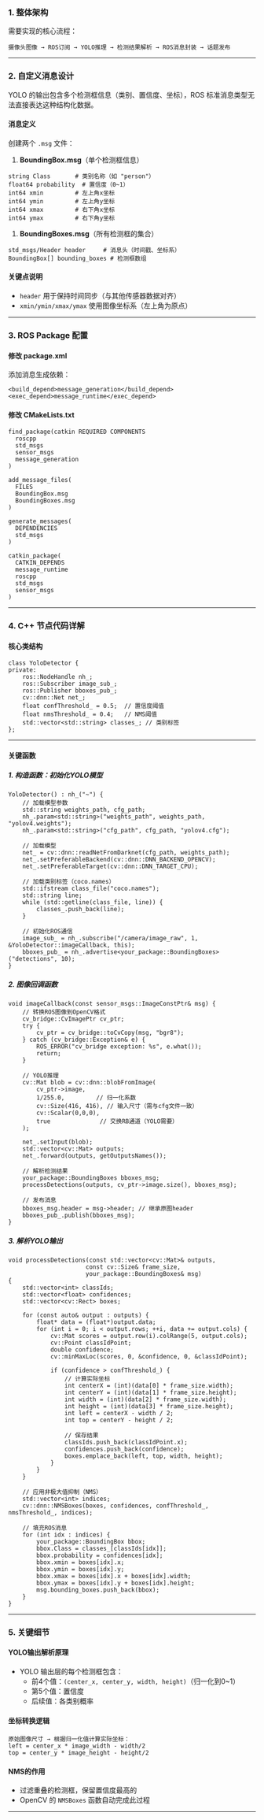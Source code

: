 ### **1. 整体架构**

需要实现的核心流程：

```
摄像头图像 → ROS订阅 → YOLO推理 → 检测结果解析 → ROS消息封装 → 话题发布
```

------

### **2. 自定义消息设计**

YOLO 的输出包含多个检测框信息（类别、置信度、坐标），ROS 标准消息类型无法直接表达这种结构化数据。

#### **消息定义**

创建两个 `.msg` 文件：

1. **BoundingBox.msg**（单个检测框信息）

```
string Class       # 类别名称（如 "person"）
float64 probability  # 置信度（0~1）
int64 xmin         # 左上角x坐标
int64 ymin         # 左上角y坐标
int64 xmax         # 右下角x坐标
int64 ymax         # 右下角y坐标
```

1. **BoundingBoxes.msg**（所有检测框的集合）

```
std_msgs/Header header     # 消息头（时间戳、坐标系）
BoundingBox[] bounding_boxes # 检测框数组
```

#### **关键点说明**

- `header` 用于保持时间同步（与其他传感器数据对齐）
- `xmin/ymin/xmax/ymax` 使用图像坐标系（左上角为原点）

------

### **3. ROS Package 配置**

#### **修改 package.xml**

添加消息生成依赖：

```
<build_depend>message_generation</build_depend>
<exec_depend>message_runtime</exec_depend>
```

#### 修改 CMakeLists.txt

```
find_package(catkin REQUIRED COMPONENTS
  roscpp
  std_msgs
  sensor_msgs
  message_generation
)

add_message_files(
  FILES
  BoundingBox.msg
  BoundingBoxes.msg
)

generate_messages(
  DEPENDENCIES
  std_msgs
)

catkin_package(
  CATKIN_DEPENDS 
  message_runtime 
  roscpp 
  std_msgs 
  sensor_msgs
)
```

------

### **4. C++ 节点代码详解**

#### 核心类结构

```
class YoloDetector {
private:
    ros::NodeHandle nh_;
    ros::Subscriber image_sub_;
    ros::Publisher bboxes_pub_;
    cv::dnn::Net net_;
    float confThreshold_ = 0.5;  // 置信度阈值
    float nmsThreshold_ = 0.4;   // NMS阈值
    std::vector<std::string> classes_; // 类别标签
};
```

------

#### **关键函数**

##### 1. 构造函数：初始化YOLO模型

```
YoloDetector() : nh_("~") {
    // 加载模型参数
    std::string weights_path, cfg_path;
    nh_.param<std::string>("weights_path", weights_path, "yolov4.weights");
    nh_.param<std::string>("cfg_path", cfg_path, "yolov4.cfg");
    
    // 加载模型
    net_ = cv::dnn::readNetFromDarknet(cfg_path, weights_path);
    net_.setPreferableBackend(cv::dnn::DNN_BACKEND_OPENCV);
    net_.setPreferableTarget(cv::dnn::DNN_TARGET_CPU);

    // 加载类别标签（coco.names）
    std::ifstream class_file("coco.names");
    std::string line;
    while (std::getline(class_file, line)) {
        classes_.push_back(line);
    }

    // 初始化ROS通信
    image_sub_ = nh_.subscribe("/camera/image_raw", 1, &YoloDetector::imageCallback, this);
    bboxes_pub_ = nh_.advertise<your_package::BoundingBoxes>("detections", 10);
}
```

##### **2. 图像回调函数**

```
void imageCallback(const sensor_msgs::ImageConstPtr& msg) {
    // 转换ROS图像到OpenCV格式
    cv_bridge::CvImagePtr cv_ptr;
    try {
        cv_ptr = cv_bridge::toCvCopy(msg, "bgr8");
    } catch (cv_bridge::Exception& e) {
        ROS_ERROR("cv_bridge exception: %s", e.what());
        return;
    }
    
    // YOLO推理
    cv::Mat blob = cv::dnn::blobFromImage(
        cv_ptr->image, 
        1/255.0,         // 归一化系数
        cv::Size(416, 416), // 输入尺寸（需与cfg文件一致）
        cv::Scalar(0,0,0), 
        true              // 交换RB通道（YOLO需要）
    );
    
    net_.setInput(blob);
    std::vector<cv::Mat> outputs;
    net_.forward(outputs, getOutputsNames());
    
    // 解析检测结果
    your_package::BoundingBoxes bboxes_msg;
    processDetections(outputs, cv_ptr->image.size(), bboxes_msg);
    
    // 发布消息
    bboxes_msg.header = msg->header; // 继承原图header
    bboxes_pub_.publish(bboxes_msg);
}
```

##### 3. 解析YOLO输出

```
void processDetections(const std::vector<cv::Mat>& outputs, 
                      const cv::Size& frame_size,
                      your_package::BoundingBoxes& msg) 
{
    std::vector<int> classIds;
    std::vector<float> confidences;
    std::vector<cv::Rect> boxes;

    for (const auto& output : outputs) {
        float* data = (float*)output.data;
        for (int i = 0; i < output.rows; ++i, data += output.cols) {
            cv::Mat scores = output.row(i).colRange(5, output.cols);
            cv::Point classIdPoint;
            double confidence;
            cv::minMaxLoc(scores, 0, &confidence, 0, &classIdPoint);
            
            if (confidence > confThreshold_) {
                // 计算实际坐标
                int centerX = (int)(data[0] * frame_size.width);
                int centerY = (int)(data[1] * frame_size.height);
                int width = (int)(data[2] * frame_size.width);
                int height = (int)(data[3] * frame_size.height);
                int left = centerX - width / 2;
                int top = centerY - height / 2;

                // 保存结果
                classIds.push_back(classIdPoint.x);
                confidences.push_back(confidence);
                boxes.emplace_back(left, top, width, height);
            }
        }
    }

    // 应用非极大值抑制（NMS）
    std::vector<int> indices;
    cv::dnn::NMSBoxes(boxes, confidences, confThreshold_, nmsThreshold_, indices);

    // 填充ROS消息
    for (int idx : indices) {
        your_package::BoundingBox bbox;
        bbox.Class = classes_[classIds[idx]];
        bbox.probability = confidences[idx];
        bbox.xmin = boxes[idx].x;
        bbox.ymin = boxes[idx].y;
        bbox.xmax = boxes[idx].x + boxes[idx].width;
        bbox.ymax = boxes[idx].y + boxes[idx].height;
        msg.bounding_boxes.push_back(bbox);
    }
}
```

------

### **5. 关键细节**

#### **YOLO输出解析原理**

- YOLO 输出层的每个检测框包含：
  - 前4个值：`(center_x, center_y, width, height)`（归一化到0~1）
  - 第5个值：置信度
  - 后续值：各类别概率

#### 坐标转换逻辑

```
原始图像尺寸 → 根据归一化值计算实际坐标：
left = center_x * image_width - width/2
top = center_y * image_height - height/2
```

#### **NMS的作用**

- 过滤重叠的检测框，保留置信度最高的
- OpenCV 的 `NMSBoxes` 函数自动完成此过程

------

